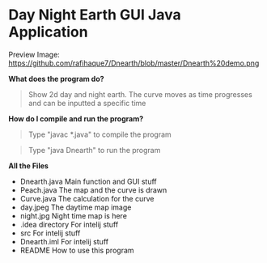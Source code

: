 # Day Night Earth GUI Java Application

Preview Image: https://github.com/rafihaque7/Dnearth/blob/master/Dnearth%20demo.png


**What does the program do?**
> Show 2d day and night earth. The curve moves as time progresses and can be inputted a specific time

**How do I compile and run the program?**

> Type "javac *.java" to compile the program

> Type "java Dnearth" to run the program


**All the Files**
- Dnearth.java			Main function and GUI stuff
- Peach.java			The map and the curve is drawn
- Curve.java			The calculation for the curve 
- day.jpeg			The daytime map image
- night.jpg			Night time map is here
- .idea directory		For intelij stuff
- src				For intelij stuff
- Dnearth.iml			For intelij stuff
- README			How to use this program


